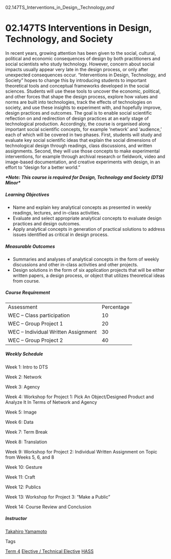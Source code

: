 02.147TS_Interventions_in_Design,_Technology,_and_



02.147TS Interventions in Design, Technology, and Society
=========================================================

In recent years, growing attention has been given to the social, cultural, political and economic consequences of design by both practitioners and social scientists who study technology. However, concern about social impacts usually appear very late in the design process, or only after unexpected consequences occur. “Interventions in Design, Technology, and Society” hopes to change this by introducing students to important theoretical tools and conceptual frameworks developed in the social sciences. Students will use these tools to uncover the economic, political, and other forces that shape the design process, explore how values and norms are built into technologies, track the effects of technologies on society, and use these insights to experiment with, and hopefully improve, design practices and outcomes. The goal is to enable social scientific reflection on and redirection of design practices at an early stage of technological production. Accordingly, the course is organised along important social scientific concepts, for example ‘network’ and ‘audience,’ each of which will be covered in two phases. First, students will study and evaluate key social scientific ideas that explain the social dimensions of technological design through readings, class discussions, and written assignments. Second, they will use those concepts to make experimental interventions, for example through archival research or fieldwork, video and image-based documentation, and creative experiments with design, in an effort to “design for a better world.”



***\*Note: This course is required for Design, Technology and Society (DTS) Minor\****



##### **Learning Objectives**



* Name and explain key analytical concepts as presented in weekly readings, lectures, and in-class activities.
* Evaluate and select appropriate analytical concepts to evaluate design practices and design outcomes.
* Apply analytical concepts in generation of practical solutions to address issues identified as critical in design process.


##### **Measurable Outcomes**



* Summaries and analyses of analytical concepts in the form of weekly discussions and other in-class activities and other projects.
* Design solutions in the form of six application projects that will be either written papers, a design process, or object that utilizes theoretical ideas from course.


##### **Course Requirement**



|  |  |
| --- | --- |
| Assessment | Percentage |
| WEC – Class participation | 10 |
| WEC – Group Project 1 | 20 |
| WEC – Individual Written Assignment | 30 |
| WEC – Group Project 2 | 40 |



##### **Weekly Schedule**



Week 1: Intro to DTS



Week 2: Network



Week 3: Agency



Week 4: Workshop for Project 1: Pick An Object/Designed Product and Analyze It In Terms of Network and Agency



Week 5: Image



Week 6: Data



Week 7: Term Break



Week 8: Translation



Week 9: Workshop for Project 2: Individual Written Assignment on Topic from Weeks 5, 6, and 8



Week 10: Gesture



Week 11: Craft



Week 12: Publics



Week 13: Workshop for Project 3: “Make a Public”



Week 14: Course Review and Conclusion



##### **Instructor**



[Takahiro Yamamoto](/profile/takahiro-yamamoto/)

Tags

[Term 4](/education/undergraduate/courses/?course-term=857)
[Elective / Technical Elective](/education/undergraduate/courses/?course-type=853)
[HASS](/education/undergraduate/courses/?pillar-cluster=56)

